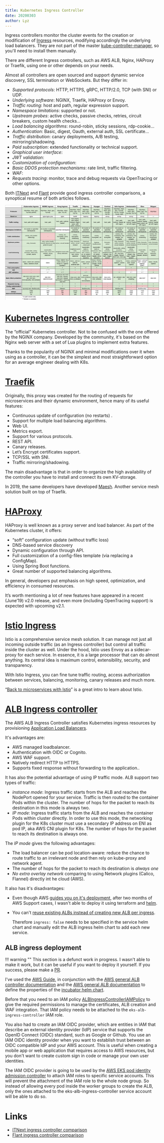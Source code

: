 ```yaml
---
title: Kubernetes Ingress Controller
date: 20200303
author: Lyz
---
```


Ingress controllers monitor the cluster events for the creation or modification
of [Ingress](kubernetes_ingress.md) resources, modifying accordingly the
underlying load balancers. They are not part of the master
[kube-controller-manager](kubernetes_architecture.md#kube-controller-manager),
so you'll need to install them manually.

There are different Ingress controllers, such as AWS ALB, Nginx, HAProxy or
Traefik, using one or other depends on your needs.

Almost all controllers are open sourced and support dynamic service discovery,
SSL termination or WebSockets. But they differ in:

* *Supported protocols*: HTTP, HTTPS, gRPC, HTTP/2.0, TCP (with SNI) or UDP.
* *Underlying software*: NGINX, Traefik, HAProxy or Envoy.
* *Traffic routing*: host and path, regular expression support.
* *Namespace limitations*: supported or not.
* *Upstream probes*: active checks, passive checks, retries, circuit breakers,
    custom health checks...
* *Load balancing algorithms*: round-robin, sticky sessions, rdp-cookie...
* *Authentication*: Basic, digest, Oauth, external auth, SSL certificate...
* *Traffic distribution*: canary deployments, A/B testing, mirroring/shadowing.
* *Paid subscription*: extended functionality or technical support.
* *Graphical user interface*:
* *JWT validation*:
* *Customization of configuration*:
* *Basic DDOS protection mechanisms*: rate limit, traffic filtering.
* *WAF*:
* *Requests tracing*: monitor, trace and debug requests via OpenTracing or other
    options.

Both
[ITNext](https://itnext.io/kubernetes-ingress-controllers-how-to-choose-the-right-one-part-1-41d3554978d2)
and
[Flant](https://medium.com/flant-com/comparing-ingress-controllers-for-kubernetes-9b397483b46b)
provide good ingress controller comparisons, a synoptical resume of both
articles follows.

![](../../images/ingress_controller_comparison.png)

# [Kubernetes Ingress controller](https://github.com/kubernetes/ingress-nginx)

The “official” Kubernetes controller. Not to be confused with the one offered by
the NGINX company. Developed by the community, it's based on the Nginx web
server with a set of Lua plugins to implement extra features.

Thanks to the popularity of NGINX and minimal modifications over it when using
as a controller, it can be the simplest and most straightforward option for an
average engineer dealing with K8s.

# [Traefik](https://github.com/containous/traefik)

Originally, this proxy was created for the routing of requests for microservices
and their dynamic environment, hence many of its useful features:

* Continuous update of configuration (no restarts) .
* Support for multiple load balancing algorithms.
* Web UI.
* Metrics export.
* Support for various protocols.
* REST API.
* Canary releases.
* Let’s Encrypt certificates support.
* TCP/SSL with SNI.
* Traffic mirroring/shadowing.

The main disadvantage is that in order to organize the high availability of the
controller you have to install and connect its own KV-storage.

In 2019, the same developers have developed
[Maesh](https://github.com/containous/maesh). Another service mesh solution
built on top of Traefik.

# [HAProxy](https://github.com/jcmoraisjr/haproxy-ingress)

HAProxy is well known as a proxy server and load balancer. As part of the
Kubernetes cluster, it offers:
* “soft” configuration update (without traffic loss)
* DNS-based service discovery
* Dynamic configuration through API.
* Full customization of a config-files template (via replacing a ConfigMap).
* Using Spring Boot functions.
* Great number of supported balancing algorithms.

In general, developers put emphasis on high speed, optimization, and efficiency
in consumed resources.

It’s worth mentioning a lot of new features have appeared in a recent (June’19)
v2.0 release, and even more (including OpenTracing support) is expected with
upcoming v2.1.

# [Istio Ingress](https://istio.io/docs/tasks/traffic-management/ingress/)

Istio is a comprehensive service mesh solution. It can manage not just all
incoming outside traffic (as an Ingress controller) but control all traffic
inside the cluster as well. Under the hood, Istio uses Envoy as a sidecar-proxy
for each service. In essence, it is a large processor that can do almost
anything. Its central idea is maximum control, extensibility, security, and
transparency.

With Istio Ingress, you can fine tune traffic routing, access authorization
between services, balancing, monitoring, canary releases and much more.

“[Back to microservices with
Istio](https://medium.com/google-cloud/back-to-microservices-with-istio-p1-827c872daa53)” is
a great intro to learn about Istio.

# [ALB Ingress controller](https://github.com/kubernetes-sigs/aws-alb-ingress-controller)

The AWS ALB Ingress Controller satisfies Kubernetes ingress resources by
provisioning [Application Load
Balancers](https://docs.aws.amazon.com/elasticloadbalancing/latest/application/introduction.html).

It's advantages are:

* AWS managed loadbalancer.
* Authentication with OIDC or Cognito.
* AWS WAF support.
* Natively redirect HTTP to HTTPS.
* Supports fixed response without forwarding to the application..

It has also the potential advantage of using IP traffic mode. ALB support two
types of traffic:

* *instance mode*: Ingress traffic starts from the ALB and reaches the NodePort
  opened for your service. Traffic is then routed to the container Pods within
  the cluster. The number of hops for the packet to reach its destination in
  this mode is always two.
* *IP mode*: Ingress traffic starts from the ALB and reaches the container Pods
  within cluster directly. In order to use this mode, the networking plugin for
  the K8s cluster must use a secondary IP address on ENI as pod IP, aka AWS CNI
  plugin for K8s. The number of hops for the packet to reach its destination is
  always one.

The *IP mode* gives the following advantages:

* The load balancer can be pod location-aware: reduce the chance to route
  traffic to an irrelevant node and then rely on kube-proxy and network agent.
* The number of hops for the packet to reach its destination is *always one*
* *No extra overlay network* comparing to using Network plugins (Calico, Flannel)
  directly int he cloud (AWS).

It also has it's disadvantages:

* Even though AWS [guides you on it's
    deployment](https://docs.aws.amazon.com/eks/latest/userguide/alb-ingress.html),
    after two months of AWS Support cases, I wasn't able to deploy it using
    terraform and [helm](helm.md).
* You can't [reuse existing ALBs instead of creating new ALB per
  ingress](https://github.com/kubernetes-sigs/aws-alb-ingress-controller/issues/298).

    Therefore `ingress: false` needs to be specified in the service helm chart and
    manually edit the ALB ingress helm chart to add each new service.

## ALB ingress deployment

!!! warning ""
    This section is a defunct work in progress. I wasn't able to make it work,
    but it can be useful if you want to deploy it yourself. If you success,
    please make a [PR](https://github.com/lyz-code/blue-book).

I've used the [AWS
Guide](https://kubernetes-sigs.github.io/aws-alb-ingress-controller/guide/controller/config/),
in conjunction with the [AWS general ALB controller
documentation](https://docs.aws.amazon.com/eks/latest/userguide/alb-ingress.html)
and the [AWS general ALB
documentation](https://docs.aws.amazon.com/elasticloadbalancing/latest/application/listener-authenticate-users.html)
to define the properties of the [incubator helm
chart](https://github.com/helm/charts/tree/master/incubator/aws-alb-ingress-controller).

Before that you need to an IAM policy
[ALBIngressControllerIAMPolicy](https://raw.githubusercontent.com/kubernetes-sigs/aws-alb-ingress-controller/v1.1.2/docs/examples/iam-policy.json)
to give the required permissions to manage the certificates, ALB creation and
WAF integration. That IAM policy needs to be attached to the
`eks-alb-ingress-controller` IAM role.

You also had to create an IAM OIDC provider, which are entities in IAM that
describe an external identity provider (IdP) service that supports the OpenID
Connect (OIDC) standard, such as Google or Github. You use an IAM OIDC
identity provider when you want to establish trust between an OIDC compatible
IdP and your AWS account. This is useful when creating a mobile app or web
application that requires access to AWS resources, but you don't want to create
custom sign in code or manage your own user identities.

The IAM OIDC provider is going to be used by the [AWS EKS pod identity admission
controller](https://github.com/aws/amazon-eks-pod-identity-webhook/) to attach
IAM roles to specific service accounts. This will prevent the attachment of the
IAM role to the whole node group. So instead of allowing every pod inside the
worker groups to create the ALB, only the ones attached to the eks-alb-ingress-controller
service account will be able to do so.

# Links

* [ITNext ingress controller
  comparison](https://itnext.io/kubernetes-ingress-controllers-how-to-choose-the-right-one-part-1-41d3554978d2)
* [Flant ingress controller comparison](https://medium.com/flant-com/comparing-ingress-controllers-for-kubernetes-9b397483b46b)
